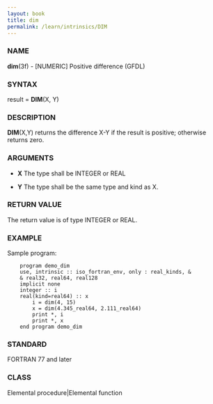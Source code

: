 ```yaml
---
layout: book
title: dim
permalink: /learn/intrinsics/DIM
---
```

### NAME

**dim**(3f) - \[NUMERIC\] Positive difference
(GFDL)

### SYNTAX

result = **DIM**(X, Y)

### DESCRIPTION

**DIM**(X,Y) returns the difference X-Y if the result is positive;
otherwise returns zero.

### ARGUMENTS

  - **X**
    The type shall be INTEGER or REAL

  - **Y**
    The type shall be the same type and kind as X.

### RETURN VALUE

The return value is of type INTEGER or REAL.

### EXAMPLE

Sample program:

```
    program demo_dim
    use, intrinsic :: iso_fortran_env, only : real_kinds, &
    & real32, real64, real128
    implicit none
    integer :: i
    real(kind=real64) :: x
        i = dim(4, 15)
        x = dim(4.345_real64, 2.111_real64)
        print *, i
        print *, x
    end program demo_dim
```

### STANDARD

FORTRAN 77 and later

### CLASS

Elemental procedure\|Elemental function
